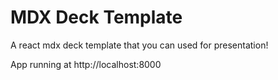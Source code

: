 # MDX Deck Template

A react mdx deck template that you can used for presentation!

App running at http://localhost:8000
